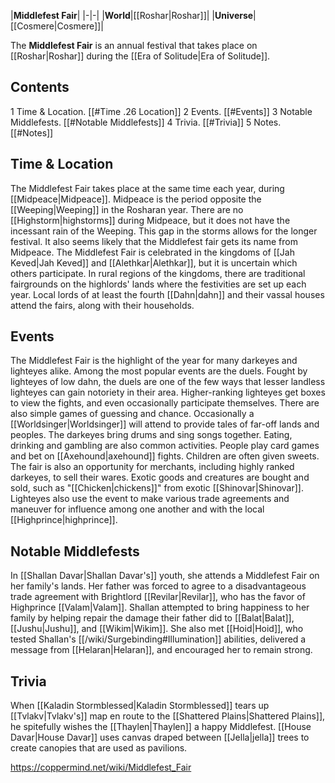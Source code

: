 |**Middlefest Fair**|
|-|-|
|**World**|[[Roshar\|Roshar]]|
|**Universe**|[[Cosmere\|Cosmere]]|

The **Middlefest Fair** is an annual festival that takes place on [[Roshar\|Roshar]] during the [[Era of Solitude\|Era of Solitude]].

## Contents

1 Time & Location. [[#Time .26 Location]] 
2 Events. [[#Events]] 
3 Notable Middlefests. [[#Notable Middlefests]] 
4 Trivia. [[#Trivia]] 
5 Notes. [[#Notes]] 


## Time & Location
The Middlefest Fair takes place at the same time each year, during [[Midpeace\|Midpeace]]. Midpeace is the period opposite the [[Weeping\|Weeping]] in the Rosharan year. There are no [[Highstorm\|highstorms]] during Midpeace, but it does not have the incessant rain of the Weeping. This gap in the storms allows for the longer festival. It also seems likely that the Middlefest fair gets its name from Midpeace.
The Middlefest Fair is celebrated in the kingdoms of [[Jah Keved\|Jah Keved]] and [[Alethkar\|Alethkar]], but it is uncertain which others participate. In rural regions of the kingdoms, there are traditional fairgrounds on the highlords' lands where the festivities are set up each year. Local lords of at least the fourth [[Dahn\|dahn]] and their vassal houses attend the fairs, along with their households.

## Events
The Middlefest Fair is the highlight of the year for many darkeyes and lighteyes alike. Among the most popular events are the duels. Fought by lighteyes of low dahn, the duels are one of the few ways that lesser landless lighteyes can gain notoriety in their area. Higher-ranking lighteyes get boxes to view the fights, and even occasionally participate themselves.
There are also simple games of guessing and chance. Occasionally a [[Worldsinger\|Worldsinger]] will attend to provide tales of far-off lands and peoples. The darkeyes bring drums and sing songs together. Eating, drinking and gambling are also common activities. People play card games and bet on [[Axehound\|axehound]] fights. Children are often given sweets.
The fair is also an opportunity for merchants, including highly ranked darkeyes, to sell their wares. Exotic goods and creatures are bought and sold, such as "[[Chicken\|chickens]]" from exotic [[Shinovar\|Shinovar]]. Lighteyes also use the event to make various trade agreements and maneuver for influence among one another and with the local [[Highprince\|highprince]].

## Notable Middlefests
In [[Shallan Davar\|Shallan Davar's]] youth, she attends a Middlefest Fair on her family's lands. Her father was forced to agree to a disadvantageous trade agreement with Brightlord [[Revilar\|Revilar]], who has the favor of Highprince [[Valam\|Valam]]. Shallan attempted to bring happiness to her family by helping repair the damage their father did to [[Balat\|Balat]], [[Jushu\|Jushu]], and [[Wikim\|Wikim]]. She also met [[Hoid\|Hoid]], who tested Shallan's [[/wiki/Surgebinding#Illumination]] abilities, delivered a message from [[Helaran\|Helaran]], and encouraged her to remain strong.

## Trivia
When [[Kaladin Stormblessed\|Kaladin Stormblessed]] tears up [[Tvlakv\|Tvlakv's]] map en route to the [[Shattered Plains\|Shattered Plains]], he spitefully wishes the [[Thaylen\|Thaylen]] a happy Middlefest.
[[House Davar\|House Davar]] uses canvas draped between [[Jella\|jella]] trees to create canopies that are used as pavilions.


https://coppermind.net/wiki/Middlefest_Fair